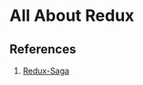 # All About Redux

## References

1. [Redux-Saga](https://redux-saga.js.org/docs/introduction/GettingStarted)

